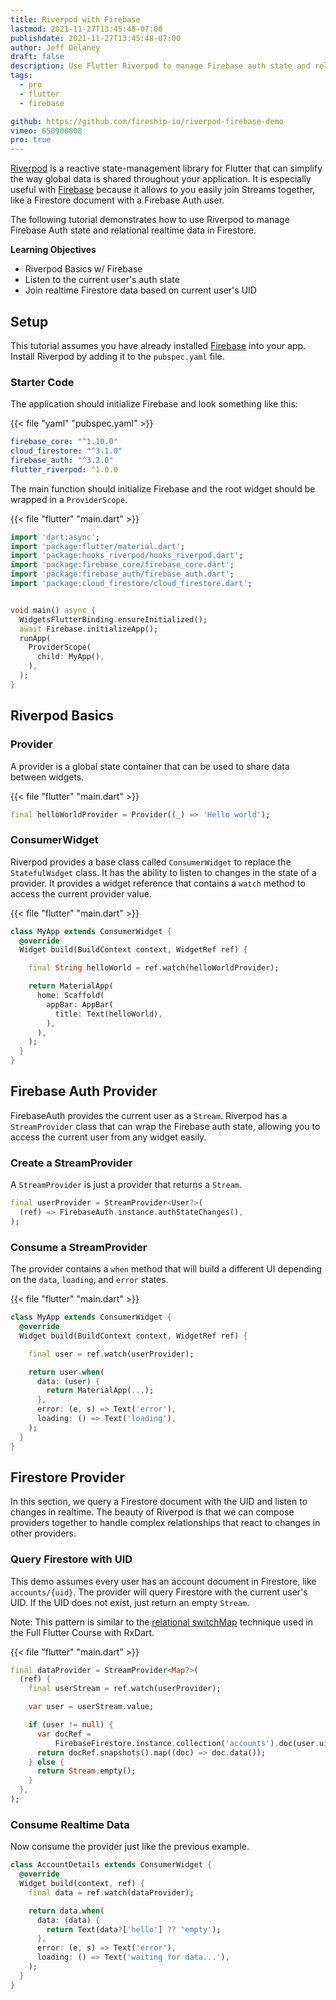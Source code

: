 ```yaml
---
title: Riverpod with Firebase
lastmod: 2021-11-27T13:45:48-07:00
publishdate: 2021-11-27T13:45:48-07:00
author: Jeff Delaney
draft: false
description: Use Flutter Riverpod to manage Firebase auth state and relational realtime data in Firestore
tags:
  - pro
  - flutter
  - firebase

github: https://github.com/fireship-io/riverpod-firebase-demo
vimeo: 650906808
pro: true
---
```


[Riverpod](https://riverpod.dev/docs/getting_started/) is a reactive state-management library for Flutter that can simplify the way global data is shared throughout your application. It is especially useful with [Firebase](https://firebase.flutter.dev/) because it allows to you easily join Streams together, like a Firestore document with a Firebase Auth user.

The following tutorial demonstrates how to use Riverpod to manage Firebase Auth state and relational realtime data in Firestore.

**Learning Objectives**

- Riverpod Basics w/ Firebase
- Listen to the current user's auth state
- Join realtime Firestore data based on current user's UID

## Setup

This tutorial assumes you have already installed [Firebase](https://firebase.flutter.dev/) into your app. Install Riverpod by adding it to the `pubspec.yaml` file.

### Starter Code

The application should initialize Firebase and look something like this:

{{< file "yaml" "pubspec.yaml" >}}

```yaml
firebase_core: "^1.10.0"
cloud_firestore: "^3.1.0"
firebase_auth: "^3.2.0"
flutter_riverpod: ^1.0.0
```

The main function should initialize Firebase and the root widget should be wrapped in a `ProviderScope`.

{{< file "flutter" "main.dart" >}}

```dart
import 'dart:async';
import 'package:flutter/material.dart';
import 'package:hooks_riverpod/hooks_riverpod.dart';
import 'package:firebase_core/firebase_core.dart';
import 'package:firebase_auth/firebase_auth.dart';
import 'package:cloud_firestore/cloud_firestore.dart';


void main() async {
  WidgetsFlutterBinding.ensureInitialized();
  await Firebase.initializeApp();
  runApp(
    ProviderScope(
      child: MyApp(),
    ),
  );
}
```

## Riverpod Basics

### Provider

A provider is a global state container that can be used to share data between widgets.

{{< file "flutter" "main.dart" >}}

```dart
final helloWorldProvider = Provider((_) => 'Hello world');
```

### ConsumerWidget

Riverpod provides a base class called `ConsumerWidget` to replace the `StatefulWidget` class. It has the ability to listen to changes in the state of a provider. It provides a widget reference that contains a `watch` method to access the current provider value.

{{< file "flutter" "main.dart" >}}

```dart
class MyApp extends ConsumerWidget {
  @override
  Widget build(BuildContext context, WidgetRef ref) {

    final String helloWorld = ref.watch(helloWorldProvider);

    return MaterialApp(
      home: Scaffold(
        appBar: AppBar(
          title: Text(helloWorld),
        ),
      ),
    );
  }
}
```

## Firebase Auth Provider

FirebaseAuth provides the current user as a `Stream`. Riverpod has a `StreamProvider` class that can wrap the Firebase auth state, allowing you to access the current user from any widget easily.

### Create a StreamProvider

A `StreamProvider` is just a provider that returns a `Stream`.

```dart
final userProvider = StreamProvider<User?>(
  (ref) => FirebaseAuth.instance.authStateChanges(),
);
```

### Consume a StreamProvider

The provider contains a `when` method that will build a different UI depending on the `data`, `loading`, and `error` states.

{{< file "flutter" "main.dart" >}}

```dart
class MyApp extends ConsumerWidget {
  @override
  Widget build(BuildContext context, WidgetRef ref) {

    final user = ref.watch(userProvider);

    return user.when(
      data: (user) {
        return MaterialApp(...);
      },
      error: (e, s) => Text('error'),
      loading: () => Text('loading'),
    );
  }
}

```

## Firestore Provider

In this section, we query a Firestore document with the UID and listen to changes in realtime. The beauty of Riverpod is that we can compose providers together to handle complex relationships that react to changes in other providers.

### Query Firestore with UID

This demo assumes every user has an account document in Firestore, like `accounts/{uid}`. The provider will query Firestore with the current user's UID. If the UID does not exist, just return an empty `Stream`.

Note: This pattern is similar to the [relational switchMap](/courses/flutter-firebase/firestore-relational/) technique used in the Full Flutter Course with RxDart.

{{< file "flutter" "main.dart" >}}

```dart
final dataProvider = StreamProvider<Map?>(
  (ref) {
    final userStream = ref.watch(userProvider);

    var user = userStream.value;

    if (user != null) {
      var docRef =
          FirebaseFirestore.instance.collection('accounts').doc(user.uid);
      return docRef.snapshots().map((doc) => doc.data());
    } else {
      return Stream.empty();
    }
  },
);
```

### Consume Realtime Data

Now consume the provider just like the previous example.

```dart
class AccountDetails extends ConsumerWidget {
  @override
  Widget build(context, ref) {
    final data = ref.watch(dataProvider);

    return data.when(
      data: (data) {
        return Text(data?['hello'] ?? 'empty');
      },
      error: (e, s) => Text('error'),
      loading: () => Text('waiting for data...'),
    );
  }
}
```
